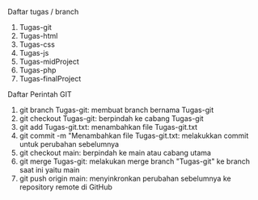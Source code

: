 Daftar tugas / branch
1. Tugas-git
2. Tugas-html
3. Tugas-css
4. Tugas-js
5. Tugas-midProject
6. Tugas-php
7. Tugas-finalProject

Daftar Perintah GIT
1. git branch Tugas-git: membuat branch bernama Tugas-git
2. git checkout Tugas-git: berpindah ke cabang Tugas-git
3. git add Tugas-git.txt: menambahkan file Tugas-git.txt
4. git commit -m "Menambahkan file Tugas-git.txt: melakukkan commit untuk perubahan sebelumnya
5. git checkout main: berpindah ke main atau cabang utama
6. git merge Tugas-git: melakukan merge branch "Tugas-git" ke branch saat ini yaitu main
7. git push origin main: menyinkronkan perubahan sebelumnya ke repository remote di GitHub